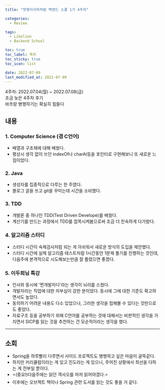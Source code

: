 ```yaml
---
title: "멋쟁이사자처럼 백엔드 스쿨 1기 4주차"

categories:
  - Review

tags:
  - Likelion
  - Backend School

toc: true
toc_label: 목차
toc_sticky: true
toc_icon: list

date: 2022-07-09
last_modified_at: 2022-07-09
---
```


4주차: 2022.07.04(월) ~ 2022.07.08(금)  
조금 늦은 4주차 후기  
바프랑 병행하기는 확실히 힘들다

## 내용

### 1. Computer Science (겸 C언어)

- 배열과 구조체에 대해 배웠다.
- 평상시 생각 없이 쓰던 indexOf나 charAt등을 포인터로 구현해보니 또 새로운 느낌이었다.

### 2. Java

- 생성자를 집중적으로 다루는 한 주였다.
- 블로그 글을 쓰고 git을 꾸미는데 시간을 소비했다.

### 3. TDD

- 개발론 중 하나인 TDD(Test Driven Develope)를 배웠다.
- 계산기를 만드는 과정에서 TDD를 접목시켜봄으로써 조금 더 친숙하게 다가왔다.

### 4. 알고리즘 스터디

- 스터디 시간이 숙제검사처럼 되는 게 아쉬워서 새로운 방식의 도입을 제안했다.
- 스터디 시간에 실제 알고리즘 테스트처럼 1시간동안 1문제 풀기를 진행하는 것인데, 다음주에 본격적으로 시도해보는만큼 잘 풀렸으면 좋겠다.

### 5. 이두희님 특강

- 인사와 동시에 '찐개발자다'라는 생각이 뇌리를 스쳤다.
- 개발자라는 직업에 대한 자부심이 강한 분이었다. 동시에 그에 대한 기준도 확고하면서도 높았다.
- 동의하기 어려운 내용도 다소 있었으나, 그러한 생각을 접해볼 수 있다는 것만으로도 좋았다.
- 자료구조 등을 공부하기 위해 C언어를 공부하는 것에 대해서는 비판적인 생각을 가지면서 SICP를 읽는 것을 추천하는 건 모순적이라는 생각을 했다.

---

## 소회

- Spring을 하루빨리 다루면서 사이드 프로젝트도 병행하고 싶은 마음이 굴뚝같다.
- 하지만 커리큘럼이라는 게 있고 진도라는 게 있으니, 주어진 상황에서 최선을 다하는 게 전부일 뿐이다.
- ⭐️(중요!)다음주에는 읽던 객사오를 마저 읽어야겠다.⭐️
- 이후에는 오브젝트 책이나 Spring 관련 도서를 읽는 것도 좋을 거 같다.
